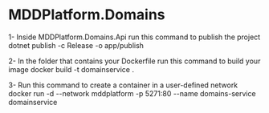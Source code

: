 # MDDPlatform.Domains



1- Inside MDDPlatform.Domains.Api run this command to publish the project
dotnet publish -c Release -o app/publish

2- In the folder that contains your Dockerfile run this command to build your image
docker build -t domainservice .


3- Run this command to create a container in a user-defined network
docker run -d --network mddplatform -p 5271:80 --name domains-service domainservice
